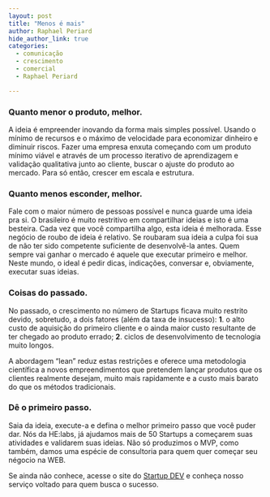 ```yaml
---
layout: post
title: "Menos é mais"
author: Raphael Periard
hide_author_link: true
categories:
  - comunicação
  - crescimento
  - comercial
  - Raphael Periard

---
```


### Quanto menor o produto, melhor.


A ideia é empreender inovando da forma mais simples possível. Usando o mínimo de recursos e o máximo de velocidade para economizar dinheiro e diminuir riscos. Fazer uma empresa enxuta começando com um produto mínimo viável e através de um processo iterativo de aprendizagem e validação qualitativa junto ao cliente, buscar o ajuste do produto ao mercado. Para só então, crescer em escala e estrutura.

<!--more-->

### Quanto menos esconder, melhor.

Fale com o maior número de pessoas possível e nunca guarde uma ideia pra si. O brasileiro é muito restritivo em compartilhar ideias e isto é uma besteira. Cada vez que você compartilha algo, esta ideia é melhorada. Esse negócio de roubo de ideia é relativo. Se roubaram sua ideia a culpa foi sua de não ter sido competente suficiente de desenvolvê-la antes. Quem sempre vai ganhar o mercado é aquele que executar primeiro e melhor. Neste mundo, o ideal é pedir dicas, indicações, conversar e, obviamente, executar suas ideias.

### Coisas do passado.

No passado, o crescimento no número de Startups ficava muito restrito devido, sobretudo, a dois fatores (além da taxa de insucesso): **1**. o alto custo de aquisição do primeiro cliente e o ainda maior custo resultante de ter chegado ao produto errado; **2**. ciclos de desenvolvimento de tecnologia muito longos.

A abordagem “lean” reduz estas restrições e oferece uma metodologia científica a novos empreendimentos que pretendem lançar produtos que os clientes realmente desejam, muito mais rapidamente e a custo mais barato do que os métodos tradicionais.

### Dê o primeiro passo.

Saia da ideia, execute-a e defina o melhor primeiro passo que você puder dar. Nós da HE:labs, já ajudamos mais de 50 Startups a começarem suas atividades e validarem suas ideias. Não só produzimos o MVP, como também, damos uma espécie de consultoria para quem quer começar seu négocio na WEB.

Se ainda não conhece, acesse o site do [Startup DEV](http://startupdev.com.br/) e conheça nosso serviço voltado para quem busca o sucesso.
